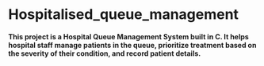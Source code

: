 # Hospitalised_queue_management
<h4>This project is a Hospital Queue Management System built in C. It helps hospital staff manage patients in the queue, prioritize treatment based on the severity of their condition, and record patient details.</h4>
